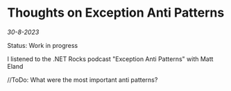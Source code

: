 # Thoughts on Exception Anti Patterns
*30-8-2023*

Status: Work in progress

I listened to the .NET Rocks podcast "Exception Anti Patterns" with Matt Eland

//ToDo: What were the most important anti patterns?